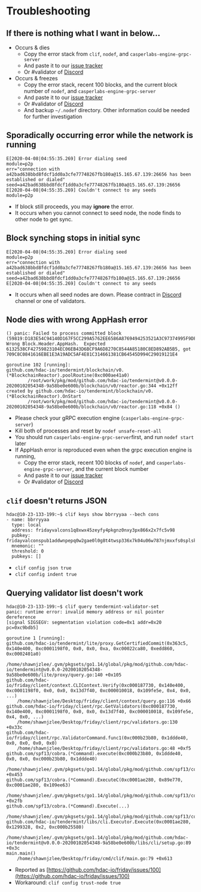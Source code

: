 # Troubleshooting

## If there is nothing what I want in below...

* Occurs & dies
  * Copy the error stack from `clif`, `nodef`, and `casperlabs-engine-grpc-server`
  * And paste it to our [issue tracker](https://github.com/hdac-io/friday/issues)
  * Or \#validator of [Discord](https://discord.gg/wT9Dhtd)
* Occurs & freezes
  * Copy the error stack, recent 100 blocks, and the current block number of `nodef`, and `casperlabs-engine-grpc-server`
  * And paste it to our [issue tracker](https://github.com/hdac-io/friday/issues)
  * Or \#validator of [Discord](https://discord.gg/wT9Dhtd)
  * And backup `~/.nodef` directory. Other information could be needed for further investigation

## Sporadically occurring error while the network is running

```text
E[2020-04-08|04:55:35.269] Error dialing seed                           module=p2p
err="connection with a42bad638bbd8fdcf1dd0a3cfe77748267fb180a@15.165.67.139:26656 has been established or dialed" seed=a42bad638bbd8fdcf1dd0a3cfe77748267fb180a@15.165.67.139:26656
E[2020-04-08|04:55:35.269] Couldn't connect to any seeds                module=p2p 
```

* If block still proceeds, you may **ignore** the error.
* It occurs when you cannot connect to seed node, the node finds to other node to get sync.

## Block synching stops in initial sync

```text
E[2020-04-08|04:55:35.269] Error dialing seed                           module=p2p
err="connection with a42bad638bbd8fdcf1dd0a3cfe77748267fb180a@15.165.67.139:26656 has been established or dialed" seed=a42bad638bbd8fdcf1dd0a3cfe77748267fb180a@15.165.67.139:26656
E[2020-04-08|04:55:35.269] Couldn't connect to any seeds
```

* It occurs when all seed nodes are down. Please contract in [Discord](https://discord.gg/wT9Dhtd) channel or one of validators.

## Node dies with wrong AppHash error

```text
() panic: Failed to process committed block (59819:D183E54C94140D167F5CC299A5762EE6586A8769494253521A3C97374995F9DF): Wrong Block.Header.AppHash.  Expected 6132538CF42759823104EC06EB43D6BCF9A6D8270C8544A85180C8ED892AB5B5, got 709C8C0841616EBE1E3A19ADC5AF4E81C314661381CB64545D994C29019121E4

goroutine 102 [running]:
github.com/hdac-io/tendermint/blockchain/v0.(*BlockchainReactor).poolRoutine(0xc000ae41a0)
        /root/work/pkg/mod/github.com/hdac-io/tendermint@v0.0.0-20200102054348-9a58be0e600b/blockchain/v0/reactor.go:344 +0x12ff
created by github.com/hdac-io/tendermint/blockchain/v0.(*BlockchainReactor).OnStart
        /root/work/pkg/mod/github.com/hdac-io/tendermint@v0.0.0-20200102054348-9a58be0e600b/blockchain/v0/reactor.go:118 +0x84 ()
```

* Please check your gRPC execution engine \(`casperlabs-engine-grpc-server`\)
* Kill both of processes and reset by `nodef unsafe-reset-all` 
* You should run `casperlabs-engine-grpc-server`first, and run `nodef start` later
* If AppHash error is reproduced even when the grpc execution engine is running,
  * Copy the error stack, recent 100 blocks of `nodef`, and `casperlabs-engine-grpc-server`, and the current block number
  * And paste it to our [issue tracker](https://github.com/hdac-io/friday/issues)
  * Or \#validator of [Discord](https://discord.gg/wT9Dhtd)

## `clif` doesn't returns JSON

```text
hdac@10-23-133-199:~$ clif keys show bbrryyaa --bech cons
- name: bbrryyaa
  type: local
  address: fridayvalcons1q8xwx45zeyfy4pkgnz0nxy3px866x2x7fc5v98
  pubkey: fridayvalconspub1addwnpepq0w2gae0l0g8t4twsp336x7k04u06w787njmxxfs0splsksm3kz2s5ttp7c
  mnemonic: ""
  threshold: 0
  pubkeys: []
```

* `clif config json true`
* `clif config indent true`

## Querying validator list doesn't work

```text
hdac@10-23-133-199:~$ clif query tendermint-validator-set
panic: runtime error: invalid memory address or nil pointer dereference
[signal SIGSEGV: segmentation violation code=0x1 addr=0x20 pc=0xc9bdb5]

goroutine 1 [running]:
github.com/hdac-io/tendermint/lite/proxy.GetCertifiedCommit(0x363c5, 0x140e400, 0xc0001198f0, 0x0, 0x0, 0xa, 0xc00022ca80, 0xedd860, 0xc0002401a0)
	/home/shawnjzlee/.gvm/pkgsets/go1.14/global/pkg/mod/github.com/hdac-io/tendermint@v0.0.0-20200102054348-9a58be0e600b/lite/proxy/query.go:140 +0x105
github.com/hdac-io/friday/client/context.CLIContext.Verify(0xc000187730, 0x140e400, 0xc0001198f0, 0x0, 0x0, 0x13d7f40, 0xc000010018, 0x109fe5e, 0x4, 0x0, ...)
	/home/shawnjzlee/Desktop/friday/client/context/query.go:116 +0x66
github.com/hdac-io/friday/client/rpc.GetValidators(0xc000187730, 0x140e400, 0xc0001198f0, 0x0, 0x0, 0x13d7f40, 0xc000010018, 0x109fe5e, 0x4, 0x0, ...)
	/home/shawnjzlee/Desktop/friday/client/rpc/validators.go:130 +0x33c
github.com/hdac-io/friday/client/rpc.ValidatorCommand.func1(0xc000b23b80, 0x1ddde40, 0x0, 0x0, 0x0, 0x0)
	/home/shawnjzlee/Desktop/friday/client/rpc/validators.go:48 +0xf5
github.com/spf13/cobra.(*Command).execute(0xc000b23b80, 0x1ddde40, 0x0, 0x0, 0xc000b23b80, 0x1ddde40)
	/home/shawnjzlee/.gvm/pkgsets/go1.14/global/pkg/mod/github.com/spf13/cobra@v0.0.5/command.go:826 +0x453
github.com/spf13/cobra.(*Command).ExecuteC(0xc0001ae280, 0x89e770, 0xc0001ae280, 0x109ee63)
	/home/shawnjzlee/.gvm/pkgsets/go1.14/global/pkg/mod/github.com/spf13/cobra@v0.0.5/command.go:914 +0x2fb
github.com/spf13/cobra.(*Command).Execute(...)
	/home/shawnjzlee/.gvm/pkgsets/go1.14/global/pkg/mod/github.com/spf13/cobra@v0.0.5/command.go:864
github.com/hdac-io/tendermint/libs/cli.Executor.Execute(0xc0001ae280, 0x1299328, 0x2, 0xc000b25580)
	/home/shawnjzlee/.gvm/pkgsets/go1.14/global/pkg/mod/github.com/hdac-io/tendermint@v0.0.0-20200102054348-9a58be0e600b/libs/cli/setup.go:89 +0x3c
main.main()
	/home/shawnjzlee/Desktop/friday/cmd/clif/main.go:79 +0x613

```

* Reported as [https://github.com/hdac-io/friday/issues/100](https://github.com/hdac-io/friday/issues/100)
* Workaround: `clif config trust-node true`


